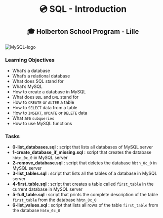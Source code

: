 # <p align="center">💿 SQL - Introduction</p>
## <p align="center">🎓 Holberton School Program - Lille</p>

![MySQL-logo](https://i.imgur.com/dTN8J3q.jpg)

### Learning Objectives

- What’s a database
- What’s a relational database
- What does SQL stand for
- What’s MySQL
- How to create a database in MySQL
- What does `DDL` and `DML` stand for
- How to `CREATE` or `ALTER` a table
- How to `SELECT` data from a table
- How to `INSERT`, `UPDATE` or `DELETE` data
- What are `subqueries`
- How to use MySQL functions

### Tasks

- **0-list_databases.sql** : script that lists all databases of MySQL server
- **1-create_database_if_missing.sql** : script that creates the database `hbtn_0c_0` in MySQL server
- **2-remove_database.sql** : script that deletes the database `hbtn_0c_0` in MySQL server
- **3-list_tables.sql** : script that lists all the tables of a database in MySQL server
- **4-first_table.sql** : script that creates a table called `first_table` in the current database in MySQL server
- **5-full_table.sql** : script that prints the complete description of the table `first_table` from the database `hbtn_0c_0`
- **6-list_values.sql** : script that lists all rows of the table `first_table` from the database `hbtn_0c_0`
